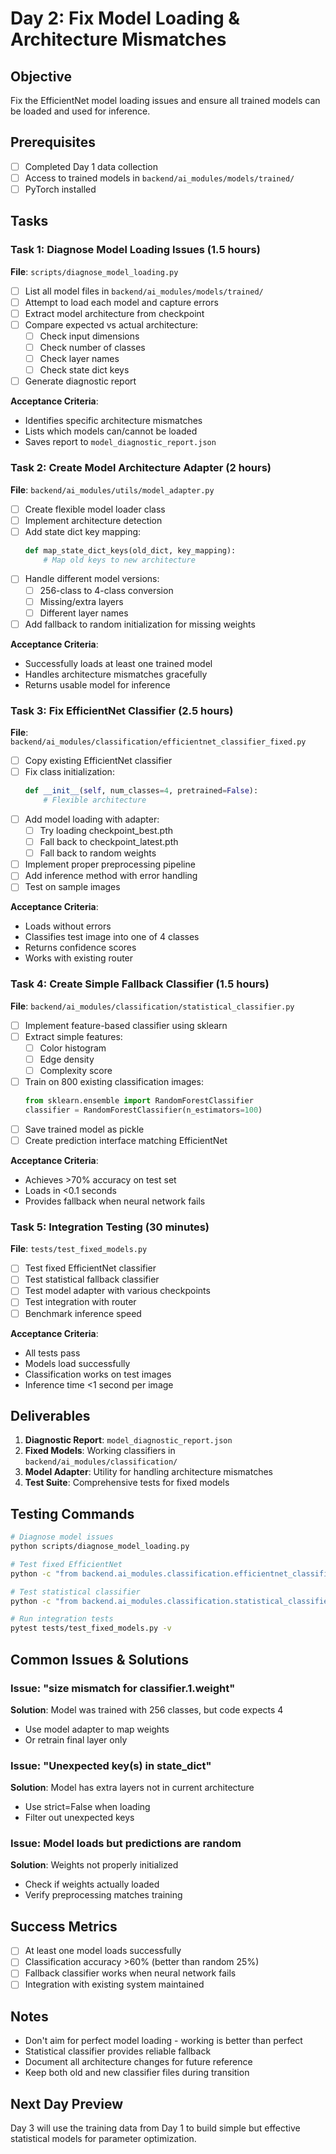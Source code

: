 # Day 2: Fix Model Loading & Architecture Mismatches

## Objective
Fix the EfficientNet model loading issues and ensure all trained models can be loaded and used for inference.

## Prerequisites
- [ ] Completed Day 1 data collection
- [ ] Access to trained models in `backend/ai_modules/models/trained/`
- [ ] PyTorch installed

## Tasks

### Task 1: Diagnose Model Loading Issues (1.5 hours)
**File**: `scripts/diagnose_model_loading.py`

- [ ] List all model files in `backend/ai_modules/models/trained/`
- [ ] Attempt to load each model and capture errors
- [ ] Extract model architecture from checkpoint
- [ ] Compare expected vs actual architecture:
  - [ ] Check input dimensions
  - [ ] Check number of classes
  - [ ] Check layer names
  - [ ] Check state dict keys
- [ ] Generate diagnostic report

**Acceptance Criteria**:
- Identifies specific architecture mismatches
- Lists which models can/cannot be loaded
- Saves report to `model_diagnostic_report.json`

### Task 2: Create Model Architecture Adapter (2 hours)
**File**: `backend/ai_modules/utils/model_adapter.py`

- [ ] Create flexible model loader class
- [ ] Implement architecture detection
- [ ] Add state dict key mapping:
  ```python
  def map_state_dict_keys(old_dict, key_mapping):
      # Map old keys to new architecture
  ```
- [ ] Handle different model versions:
  - [ ] 256-class to 4-class conversion
  - [ ] Missing/extra layers
  - [ ] Different layer names
- [ ] Add fallback to random initialization for missing weights

**Acceptance Criteria**:
- Successfully loads at least one trained model
- Handles architecture mismatches gracefully
- Returns usable model for inference

### Task 3: Fix EfficientNet Classifier (2.5 hours)
**File**: `backend/ai_modules/classification/efficientnet_classifier_fixed.py`

- [ ] Copy existing EfficientNet classifier
- [ ] Fix class initialization:
  ```python
  def __init__(self, num_classes=4, pretrained=False):
      # Flexible architecture
  ```
- [ ] Add model loading with adapter:
  - [ ] Try loading checkpoint_best.pth
  - [ ] Fall back to checkpoint_latest.pth
  - [ ] Fall back to random weights
- [ ] Implement proper preprocessing pipeline
- [ ] Add inference method with error handling
- [ ] Test on sample images

**Acceptance Criteria**:
- Loads without errors
- Classifies test image into one of 4 classes
- Returns confidence scores
- Works with existing router

### Task 4: Create Simple Fallback Classifier (1.5 hours)
**File**: `backend/ai_modules/classification/statistical_classifier.py`

- [ ] Implement feature-based classifier using sklearn
- [ ] Extract simple features:
  - [ ] Color histogram
  - [ ] Edge density
  - [ ] Complexity score
- [ ] Train on 800 existing classification images:
  ```python
  from sklearn.ensemble import RandomForestClassifier
  classifier = RandomForestClassifier(n_estimators=100)
  ```
- [ ] Save trained model as pickle
- [ ] Create prediction interface matching EfficientNet

**Acceptance Criteria**:
- Achieves >70% accuracy on test set
- Loads in <0.1 seconds
- Provides fallback when neural network fails

### Task 5: Integration Testing (30 minutes)
**File**: `tests/test_fixed_models.py`

- [ ] Test fixed EfficientNet classifier
- [ ] Test statistical fallback classifier
- [ ] Test model adapter with various checkpoints
- [ ] Test integration with router
- [ ] Benchmark inference speed

**Acceptance Criteria**:
- All tests pass
- Models load successfully
- Classification works on test images
- Inference time <1 second per image

## Deliverables
1. **Diagnostic Report**: `model_diagnostic_report.json`
2. **Fixed Models**: Working classifiers in `backend/ai_modules/classification/`
3. **Model Adapter**: Utility for handling architecture mismatches
4. **Test Suite**: Comprehensive tests for fixed models

## Testing Commands
```bash
# Diagnose model issues
python scripts/diagnose_model_loading.py

# Test fixed EfficientNet
python -c "from backend.ai_modules.classification.efficientnet_classifier_fixed import EfficientNetClassifier; c = EfficientNetClassifier(); print(c.classify('data/raw_logos/62088.png'))"

# Test statistical classifier
python -c "from backend.ai_modules.classification.statistical_classifier import StatisticalClassifier; c = StatisticalClassifier(); print(c.classify('data/raw_logos/62088.png'))"

# Run integration tests
pytest tests/test_fixed_models.py -v
```

## Common Issues & Solutions

### Issue: "size mismatch for classifier.1.weight"
**Solution**: Model was trained with 256 classes, but code expects 4
- Use model adapter to map weights
- Or retrain final layer only

### Issue: "Unexpected key(s) in state_dict"
**Solution**: Model has extra layers not in current architecture
- Use strict=False when loading
- Filter out unexpected keys

### Issue: Model loads but predictions are random
**Solution**: Weights not properly initialized
- Check if weights actually loaded
- Verify preprocessing matches training

## Success Metrics
- [ ] At least one model loads successfully
- [ ] Classification accuracy >60% (better than random 25%)
- [ ] Fallback classifier works when neural network fails
- [ ] Integration with existing system maintained

## Notes
- Don't aim for perfect model loading - working is better than perfect
- Statistical classifier provides reliable fallback
- Document all architecture changes for future reference
- Keep both old and new classifier files during transition

## Next Day Preview
Day 3 will use the training data from Day 1 to build simple but effective statistical models for parameter optimization.